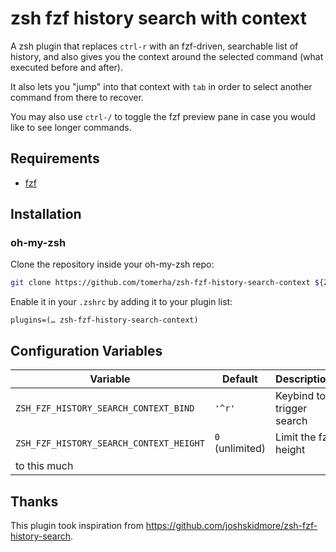 # zsh fzf history search with context

A zsh plugin that replaces `ctrl-r` with an fzf-driven, searchable list of history, and also gives
you the context around the selected command (what executed before and after).

It also lets you "jump" into that context with `tab` in order to select another command from there
to recover.

You may also use `ctrl-/` to toggle the fzf preview pane in case you would like to see longer
commands.

## Requirements
* [fzf](https://github.com/junegunn/fzf)

## Installation

### oh-my-zsh

Clone the repository inside your oh-my-zsh repo:

``` sh
git clone https://github.com/tomerha/zsh-fzf-history-search-context ${ZSH_CUSTOM:=~/.oh-my-zsh/custom}/plugins/zsh-fzf-history-search-context
```

Enable it in your `.zshrc` by adding it to your plugin list:

```
plugins=(… zsh-fzf-history-search-context)
```

## Configuration Variables

| Variable                                  | Default                                 | Description                                                                                                |
| ----------------------------------------- | --------------------------------------- | ---------------------------------------------------------------------------------------------------------- |
| `ZSH_FZF_HISTORY_SEARCH_CONTEXT_BIND`     | `'^r'`                                  | Keybind to trigger search                                                                      |
| `ZSH_FZF_HISTORY_SEARCH_CONTEXT_HEIGHT`   | `0` (unlimited)                         | Limit the fzf height
to this much                                                                |

## Thanks

This plugin took inspiration from https://github.com/joshskidmore/zsh-fzf-history-search.
